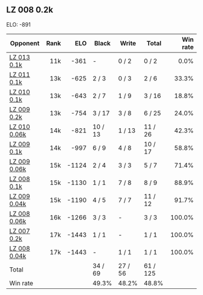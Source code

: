 ## LZ 008 0.2k ##

ELO: -891

Opponent | Rank | ELO | Black | Write | Total | Win rate
---------|-----:|----:|-------|-------|-------|-------:
[LZ 013 0.1k](LZ%20013%200.1k.md) | 11k | -361 | - | 0 / 2 | 0 / 2 | 0.0%
[LZ 011 0.1k](LZ%20011%200.1k.md) | 13k | -625 | 2 / 3 | 0 / 3 | 2 / 6 | 33.3%
[LZ 010 0.1k](LZ%20010%200.1k.md) | 13k | -643 | 2 / 7 | 1 / 9 | 3 / 16 | 18.8%
[LZ 009 0.2k](LZ%20009%200.2k.md) | 13k | -754 | 3 / 17 | 3 / 8 | 6 / 25 | 24.0%
[LZ 010 0.06k](LZ%20010%200.06k.md) | 14k | -821 | 10 / 13 | 1 / 13 | 11 / 26 | 42.3%
[LZ 009 0.1k](LZ%20009%200.1k.md) | 14k | -997 | 6 / 9 | 4 / 8 | 10 / 17 | 58.8%
[LZ 009 0.06k](LZ%20009%200.06k.md) | 15k | -1124 | 2 / 4 | 3 / 3 | 5 / 7 | 71.4%
[LZ 008 0.1k](LZ%20008%200.1k.md) | 15k | -1130 | 1 / 1 | 7 / 8 | 8 / 9 | 88.9%
[LZ 009 0.04k](LZ%20009%200.04k.md) | 15k | -1190 | 4 / 5 | 7 / 7 | 11 / 12 | 91.7%
[LZ 008 0.06k](LZ%20008%200.06k.md) | 16k | -1266 | 3 / 3 | - | 3 / 3 | 100.0%
[LZ 007 0.2k](LZ%20007%200.2k.md) | 17k | -1443 | 1 / 1 | - | 1 / 1 | 100.0%
[LZ 008 0.04k](LZ%20008%200.04k.md) | 17k | -1443 | - | 1 / 1 | 1 / 1 | 100.0%
Total | | | 34 / 69 | 27 / 56 | 61 / 125 | 
Win rate| | | 49.3% | 48.2% | 48.8% | 
